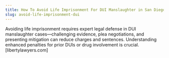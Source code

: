 ```yaml
---
title: How To Avoid Life Imprisonment For DUI Manslaughter in San Diego
slug: avoid-life-imprisonment-dui
---
```


Avoiding life imprisonment requires expert legal defense in DUI manslaughter cases—challenging evidence, plea negotiations, and presenting mitigation can reduce charges and sentences. Understanding enhanced penalties for prior DUIs or drug involvement is crucial.[libertylawyers.com]